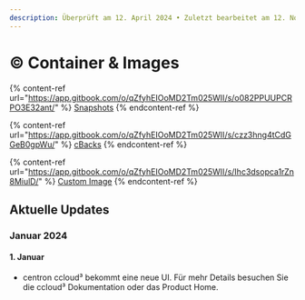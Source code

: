 ```yaml
---
description: Überprüft am 12. April 2024 • Zuletzt bearbeitet am 12. November 2024
---
```


# © Container & Images

{% content-ref url="https://app.gitbook.com/o/qZfyhEIOoMD2Tm025WII/s/o082PPUUPCRPO3E32ant/" %}
[Snapshots](https://app.gitbook.com/o/qZfyhEIOoMD2Tm025WII/s/o082PPUUPCRPO3E32ant/)
{% endcontent-ref %}

{% content-ref url="https://app.gitbook.com/o/qZfyhEIOoMD2Tm025WII/s/czz3hng4tCdGGeB0gpWu/" %}
[cBacks](https://app.gitbook.com/o/qZfyhEIOoMD2Tm025WII/s/czz3hng4tCdGGeB0gpWu/)
{% endcontent-ref %}

{% content-ref url="https://app.gitbook.com/o/qZfyhEIOoMD2Tm025WII/s/Ihc3dsopca1rZn8MiulD/" %}
[Custom Image](https://app.gitbook.com/o/qZfyhEIOoMD2Tm025WII/s/Ihc3dsopca1rZn8MiulD/)
{% endcontent-ref %}



## Aktuelle Updates

### Januar 2024

#### 1. Januar

* centron ccloud³ bekommt eine neue UI. Für mehr Details besuchen Sie die ccloud³ Dokumentation oder das Product Home.
